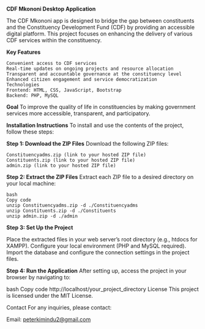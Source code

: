 **CDF Mkononi Desktop Application**

  The CDF Mkononi app is designed to bridge the gap between constituents and the Constituency Development Fund (CDF) by providing an accessible digital platform. This project focuses on       enhancing the delivery of various CDF services within the constituency.

**Key Features**

	Convenient access to CDF services
	Real-time updates on ongoing projects and resource allocation
	Transparent and accountable governance at the constituency level
	Enhanced citizen engagement and service democratization
	Technologies
	Frontend: HTML, CSS, JavaScript, Bootstrap
	Backend: PHP, MySQL

**Goal**
	To improve the quality of life in constituencies by making government services more accessible, transparent, and participatory.

**Installation Instructions**
		To install and use the contents of the project, follow these steps:


**Step 1: Download the ZIP Files**
	Download the following ZIP files:
	
	Constituencyadms.zip (link to your hosted ZIP file)
	Constituents.zip (link to your hosted ZIP file)
	admin.zip (link to your hosted ZIP file)
**Step 2: Extract the ZIP Files**
	Extract each ZIP file to a desired directory on your local machine:
			
	bash
	Copy code
	unzip Constituencyadms.zip -d ./Constituencyadms
	unzip Constituents.zip -d ./Constituents
	unzip admin.zip -d ./admin

**Step 3: Set Up the Project**

Place the extracted files in your web server’s root directory (e.g., htdocs for XAMPP).
Configure your local environment (PHP and MySQL required).
Import the database and configure the connection settings in the project files.

**Step 4: Run the Application**
After setting up, access the project in your browser by navigating to:

bash
Copy code
http://localhost/your_project_directory
License
This project is licensed under the MIT License.

Contact
For any inquiries, please contact:

Email: peterkimindu2@gmail.com
